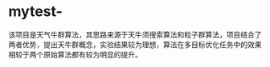 # mytest-
该项目是天气牛群算法，其思路来源于天牛须搜索算法和粒子群算法，项目结合了两者优势，提出天牛群概念，实验结果较为理想，算法在多目标优化任务中的效果相较于两个原始算法都有较为明显的提升。
